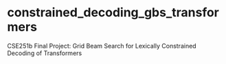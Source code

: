 # constrained_decoding_gbs_transformers
CSE251b Final Project: Grid Beam Search for Lexically Constrained Decoding of Transformers
